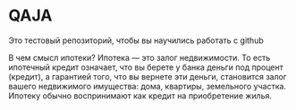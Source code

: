 # QAJA
Это тестовый репозиторий, чтобы вы научились работать с github

В чем смысл ипотеки?
Ипотека — это залог недвижимости. То есть ипотечный кредит означает, что вы берете у банка деньги под процент (кредит), а гарантией того, что вы вернете эти деньги, становится залог вашего недвижимого имущества: дома, квартиры, земельного участка. Ипотеку обычно воспринимают как кредит на приобретение жилья.
